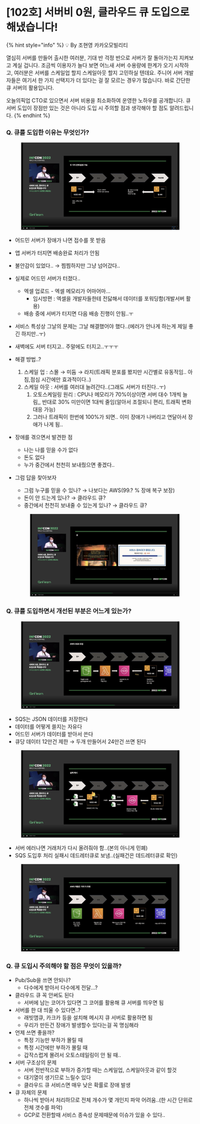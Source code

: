 # \[102호] 서버비 0원, 클라우드 큐 도입으로 해냈습니다!

{% hint style="info" %}
💡 By 조현영 카카오모빌리티

열심히 서버를 만들어 출시한 여러분, 기대 반 걱정 반으로 서버가 잘 돌아가는지 지켜보고 계실 겁니다. 조금씩 이용자가 늘다 보면 어느새 서버 수용량에 한계가 오기 시작하고, 여러분은 서버를 스케일업 할지 스케일아웃 할지 고민하실 텐데요. 주니어 서버 개발자들은 여기서 한 가지 선택지가 더 있다는 걸 잘 모르는 경우가 많습니다. 바로 간단한 큐 서버의 활용입니다.

오늘의픽업 CTO로 있으면서 서버 비용을 최소화하여 운영한 노하우를 공개합니다. 큐 서버 도입이 장점만 있는 것은 아니라 도입 시 주의할 점과 생각해야 할 점도 알려드립니다.
{% endhint %}



### Q. 큐를 도입한 이유는 무엇인가?

<figure><img src="../../../.gitbook/assets/1 (4).png" alt=""><figcaption></figcaption></figure>

* 어드민 서버가 장애가 나면 접수를 못 받음
* 앱 서버가 터지면 배송완료 처리가 안됨
* 불안감이 있었다.. → 찜찜하지만 그냥 넘어갔다..
* 실제로 어드민 서버가 터졌다..
  * 엑셀 업로드 - 엑셀 메모리가 어마어마…
    * 임시방편 : 엑셀을 개발자들한테 전닳해서 데이터를 포워딩함(개발서버 활용)
  * 배송 중에 서버가 터지면 다음 배송 진행이 안됨..ㅜ
* 서비스 특성상 그날의 문제는 그날 해결했어야 했다..(에러가 안나게 하는게 제일 좋긴 하지만..ㅜ)
* 새벽에도 서버 터지고.. 주말에도 터지고..ㅜㅜㅜ
* 해결 방법..?
  1. 스케일 업 : 스몰 → 미듐 → 라지(트래픽 분포를 봤지만 시간별로 유동적임.. 아침,점심 시간에만 효과적이다..)
  2. 스케일 아웃 : 서버를 여러대 늘려간다..(그래도 서버가 터진다..ㅜ)
     1. 오토스케일링 원리 : CPU나 메모리가 70%이상이면 서버 대수 1개씩 늘림,, 반대로 30% 미만이면 1대씩 줄임(알아서 조절되니 편리, 트래픽 변화 대응 가능)
     2. 그러나 트래픽이 한번에 100%가 되면.. 이미 장애가 나버리고 연달아서 장애가 나게 됨..
* 장애를 겪으면서 발견한 점
  * 나는 나를 믿을 수가 없다
  * 돈도 없다
  * 누가 중간에서 천천히 보내줬으면 좋겠다..
*   그럼 답을 찾아보자

    * 그럼 누구를 믿을 수 있나? → 나보다는 AWS(99.? % 장애 복구 보장)
    * 돈이 안 드는게 있나? → 클라우드 큐?
    * 중간에서 천천히 보내줄 수 있는게 있나? → 클라우드 큐?



    <figure><img src="../../../.gitbook/assets/2 (1).png" alt=""><figcaption></figcaption></figure>

### Q. 큐를 도입하면서 개선된 부분은 어느게 있는가?

<figure><img src="../../../.gitbook/assets/3 (9).png" alt=""><figcaption></figcaption></figure>

* SQS는 JSON 데이터를 저장한다
* 데이터를 어떻게 쓸지는 자유다
* 어드민 서버가 데이터를 받아서 쓴다
* 큐당 데이터 12만건 제한 → 두개 만들어서 24만건 쓰면 된다

<figure><img src="../../../.gitbook/assets/4 (5).png" alt=""><figcaption></figcaption></figure>

* 서버 에러나면 거래처가 다시 올려줘야 함..(본의 아니게 민폐)
* SQS 도입후 처리 실패시 데드레터큐로 보냄..(실패건은 데드레터큐로 확인)

<figure><img src="../../../.gitbook/assets/5 (2).png" alt=""><figcaption></figcaption></figure>

### Q. 큐 도입시 주의해야 할 점은 무엇이 있을까?

* Pub/Sub을 쓰면 안되나?
  * 다수에게 받아서 다수에게 전달…?
* 클라우드 큐 꼭 안써도 된다
  * 서버에 남는 코어가 있다면 그 코어를 활용해 큐 서버를 띄우면 됨
* 서버를 한 대 띄울 수 있다면..?
  * 래빗앰큐, 카크카 등을 설치해 메시지 큐 서버로 활용하면 됨
  * 우리가 만든건 장애가 발생할수 있다는걸 꼭 명심해라
* 언제 쓰면 좋을까?
  * 특정 기능만 부하가 몰릴 때
  * 특정 시간에만 부하가 몰릴 때
  * 갑작스럽게 몰려서 오토스테일링이 안 될 때..
* 서버 구조상의 문제
  * 서버 전반적으로 부하가 증가할 때는 스케일업, 스케일아웃과 같이 할것
  * 대기열이 생기므로 느릴수 있다
  * 클라우드 큐 서비스면 매우 낮은 확률로 장애 발생
* 큐 자체의 문제
  * 하나씩 받아서 처리하므로 전체 개수가 몇 개인지 파악 어려움..(한 시간 단위로 전체 갯수를 파악)
  * GCP로 전환할때 서비스 종속성 문제때문에 이슈가 있을 수 있다..
